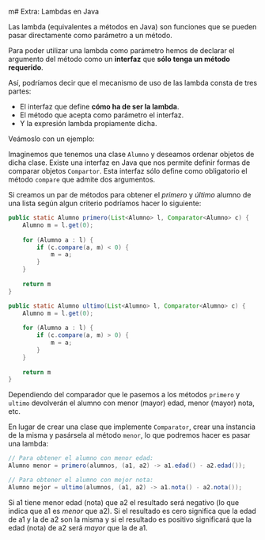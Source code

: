 m# Extra: Lambdas en Java

Las lambda (equivalentes a métodos en Java) son funciones que se pueden pasar directamente como parámetro a un método.

Para poder utilizar una lambda como parámetro hemos de declarar el argumento del método como un **interfaz** que **sólo tenga un método requerido**.

Así, podríamos decir que el mecanismo de uso de las lambda consta de tres partes:

* El interfaz que define **cómo ha de ser la lambda**.
* El método que acepta como parámetro el interfaz.
* Y la expresión lambda propiamente dicha.

Veámoslo con un ejemplo:

Imaginemos que tenemos una clase `Alumno` y deseamos ordenar objetos de dicha clase. Existe una interfaz en Java que nos permite definir formas de comparar objetos `Compartor`. Esta interfaz sólo define como obligatorio el método `compare` que admite dos argumentos.

Si creamos un par de métodos para obtener el _primero_ y _último_ alumno de una lista según algun criterio podríamos hacer lo siguiente:

```java
public static Alumno primero(List<Alumno> l, Comparator<Alumno> c) {
    Alumno m = l.get(0);
    
    for (Alumno a : l) {
        if (c.compare(a, m) < 0) {
            m = a;
        }
    }
    
    return m
}

public static Alumno ultimo(List<Alumno> l, Comparator<Alumno> c) {
    Alumno m = l.get(0);
    
    for (Alumno a : l) {
        if (c.compare(a, m) > 0) {
            m = a;
        }
    }
    
    return m
}
```

Dependiendo del comparador que le pasemos a los métodos `primero` y `ultimo` devolverán el alumno con menor (mayor) edad, menor (mayor) nota, etc.

En lugar de crear una clase que implemente `Comparator`, crear una instancia de la misma y pasársela al método `menor`, lo que podremos hacer es pasar una lambda:

```java
// Para obtener el alumno con menor edad:
Alumno menor = primero(alumnos, (a1, a2) -> a1.edad() - a2.edad());

// Para obtener el alumno con mejor nota:
Alumno mejor = ultimo(alumnos, (a1, a2) -> a1.nota() - a2.nota());
```

Si a1 tiene menor edad (nota) que a2 el resultado será negativo (lo que indica que a1 es _menor_ que a2). Si el resultado es cero significa que la edad de a1 y la de a2 son la misma y si el resultado es positivo significará que la edad (nota) de a2 será _mayor_ que la de a1.
